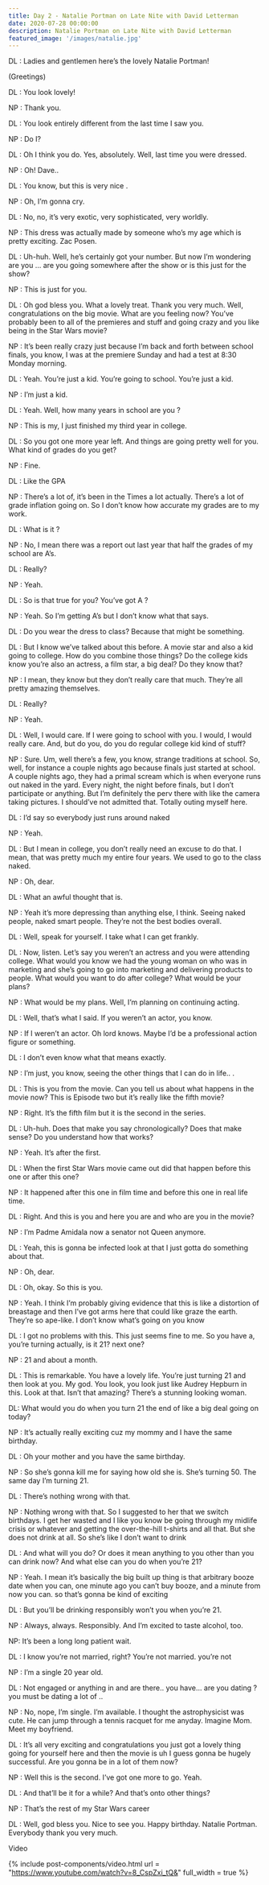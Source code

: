 ```yaml
---
title: Day 2 - Natalie Portman on Late Nite with David Letterman
date: 2020-07-28 00:00:00
description: Natalie Portman on Late Nite with David Letterman
featured_image: '/images/natalie.jpg'
---
```


DL : Ladies and gentlemen here’s the lovely Natalie Portman!

(Greetings)

DL : You look lovely!

NP : Thank you.

DL : You look entirely different from the last time I saw you.

NP : Do I?

DL : Oh I think you do. Yes, absolutely. Well, last time you were dressed.

NP : Oh! Dave..

DL : You know, but this is very nice .

NP : Oh, I’m gonna cry.

DL : No, no, it’s very exotic, very sophisticated, very worldly.

NP : This dress was actually made by someone who’s my age which is pretty exciting. Zac Posen.

DL : Uh-huh. Well, he’s certainly got your number. But now I’m wondering are you … are you going somewhere after the show or is this just for the show?

NP : This is just for you.

DL : Oh god bless you. What a lovely treat. Thank you very much. Well, congratulations on the big movie. What are you feeling now? You’ve probably been to all of the premieres and stuff and going crazy and you like being in the Star Wars movie?

NP : It’s been really crazy just because I’m back and forth between school finals, you know, I was at the premiere Sunday and had a test at 8:30 Monday morning.

DL : Yeah. You’re just a kid. You’re going to school. You’re just a kid.

NP : I’m just a kid.

DL : Yeah. Well, how many years in school are you ?

NP : This is my, I just finished my third year in college.

DL : So you got one more year left. And things are going pretty well for you. What kind of grades do you get?

NP : Fine.

DL : Like the GPA

NP : There’s a lot of, it’s been in the Times a lot actually. There’s a lot of grade inflation going on. So I don’t know how accurate my grades are to my work.

DL : What is it ?

NP : No, I mean there was a report out last year that half the grades of my school are A’s.

DL : Really?

NP : Yeah.

DL : So is that true for you? You’ve got A ?

NP : Yeah. So I’m getting A’s but I don’t know what that says.

DL : Do you wear the dress to class? Because that might be something.

DL : But I know we’ve talked about this before. A movie star and also a kid going to college. How do you combine those things? Do the college kids know you’re also an actress, a film star, a big deal? Do they know that?

NP : I mean, they know but they don’t really care that much. They’re all pretty amazing themselves.

DL : Really?

NP : Yeah.

DL : Well, I would care. If I were going to school with you. I would, I would really care. And, but do you, do you do regular college kid kind of stuff?

NP : Sure. Um, well there’s a few, you know, strange traditions at school. So, well, for instance a couple nights ago because finals just started at school. A couple nights ago, they had a primal scream which is when everyone runs out naked in the yard. Every night, the night before finals, but I don’t participate or anything. But I’m definitely the perv there with like the camera taking pictures. I should’ve not admitted that. Totally outing myself here.

DL : I’d say so everybody just runs around naked

NP : Yeah.

DL : But I mean in college, you don’t really need an excuse to do that. I mean, that was pretty much my entire four years. We used to go to the class naked.

NP : Oh, dear.

DL : What an awful thought that is.

NP : Yeah it’s more depressing than anything else, I think. Seeing naked people, naked smart people. They’re not the best bodies overall.

DL : Well, speak for yourself. I take what I can get frankly.

DL : Now, listen. Let’s say you weren’t an actress and you were attending college. What would you know we had the young woman on who was in marketing and she’s going to go into marketing and delivering products to people. What would you want to do after college? What would be your plans?

NP : What would be my plans. Well, I’m planning on continuing acting.

DL : Well, that’s what I said. If you weren’t an actor, you know.

NP : If I weren’t an actor. Oh lord knows. Maybe I’d be a professional action figure or something.

DL : I don’t even know what that means exactly.

NP : I’m just, you know, seeing the other things that I can do in life.. .

DL : This is you from the movie. Can you tell us about what happens in the movie now? This is Episode two but it’s really like the fifth movie?

NP : Right. It’s the fifth film but it is the second in the series.

DL : Uh-huh. Does that make you say chronologically? Does that make sense? Do you understand how that works?

NP : Yeah. It’s after the first.

DL : When the first Star Wars movie came out did that happen before this one or after this one?

NP : It happened after this one in film time and before this one in real life time.

DL : Right. And this is you and here you are and who are you in the movie?

NP : I’m Padme Amidala now a senator not Queen anymore.

DL : Yeah, this is gonna be infected look at that I just gotta do something about that.

NP : Oh, dear.

DL : Oh, okay. So this is you.

NP : Yeah. I think I’m probably giving evidence that this is like a distortion of breastage and then I’ve got arms here that could like graze the earth. They’re so ape-like. I don’t know what’s going on you know

DL : I got no problems with this. This just seems fine to me. So you have a, you’re turning actually, is it 21? next one?

NP : 21 and about a month.

DL : This is remarkable. You have a lovely life. You’re just turning 21 and then look at you. My god. You look, you look just like Audrey Hepburn in this. Look at that. Isn’t that amazing? There’s a stunning looking woman.

DL: What would you do when you turn 21 the end of like a big deal going on today?

NP : It’s actually really exciting cuz my mommy and I have the same birthday.

DL : Oh your mother and you have the same birthday.

NP : So she’s gonna kill me for saying how old she is. She’s turning 50. The same day I’m turning 21.

DL : There’s nothing wrong with that.

NP : Nothing wrong with that. So I suggested to her that we switch birthdays. I get her wasted and I like you know be going through my midlife crisis or whatever and getting the over-the-hill t-shirts and all that. But she does not drink at all. So she’s like I don’t want to drink

DL : And what will you do? Or does it mean anything to you other than you can drink now? And what else can you do when you’re 21?

NP : Yeah. I mean it’s basically the big built up thing is that arbitrary booze date when you can, one minute ago you can’t buy booze, and a minute from now you can. so that’s gonna be kind of exciting

DL : But you’ll be drinking responsibly won’t you when you’re 21.

NP : Always, always. Responsibly. And I’m excited to taste alcohol, too.

NP: It’s been a long long patient wait.

DL : I know you’re not married, right? You’re not married. you’re not

NP : I’m a single 20 year old.

DL : Not engaged or anything in and are there.. you have… are you dating ? you must be dating a lot of ..

NP : No, nope, I’m single. I’m available. I thought the astrophysicist was cute. He can jump through a tennis racquet for me anyday. Imagine Mom. Meet my boyfriend.

DL : It’s all very exciting and congratulations you just got a lovely thing going for yourself here and then the movie is uh I guess gonna be hugely successful. Are you gonna be in a lot of them now?

NP : Well this is the second. I’ve got one more to go. Yeah.

DL : And that’ll be it for a while? And that’s onto other things?

NP : That’s the rest of my Star Wars career

DL : Well, god bless you. Nice to see you. Happy birthday. Natalie Portman. Everybody thank you very much.


Video

{% include post-components/video.html
	url = "https://www.youtube.com/watch?v=8_CspZxi_tQ&"
	full_width = true
%}